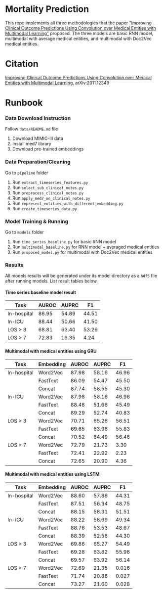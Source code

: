 # Mortality Prediction
This repo implements all three methodologies that the paper ["Improving Clinical Outcome Predictions Using Convolution over Medical Entities with Multimodal Learning"](https://arxiv.org/abs/2011.12349) proposed. The three models are basic RNN model, multimodal with average medical entities, and multimodal with Doc2Vec medical entities.

# Citation
[Improving Clinical Outcome Predictions Using Convolution over Medical Entities with Multimodal Learning](https://arxiv.org/abs/2011.12349), 	arXiv:2011.12349

# Runbook
### Data Download Instruction
Follow `data/README.md` file
1. Download MIMIC-III data
2. Install med7 library
3. Download pre-trained embeddings
### Data Preparation/Cleaning
Go to `pipeline` folder
1. Run `extract_timeseries_features.py`
2. Run `select_sub_clinical_notes.py`
3. Run `preprocess_clinical_notes.py`
4. Run `apply_med7_on_clinical_notes.py`
5. Run `represent_entities_with_different_embedding.py`
6. Run `create_timeseries_data.py`
### Model Training & Running
Go to `models` folder
1. Run `time_series_baseline.py` for basic RNN model
2. Run `multimodal_baseline.py` for RNN model + averaged medical entities
3. Run `proposed_model.py` for multimodal with Doc2Vec medical entities
### Results
All models results will be generated under its model directory as a `hdf5` file after running models. List result tables below.
#### Time series baseline model result
| Task        | AUROC | AUPRC | F1    |
|-------------|-------|-------|-------|
| In-hospital | 86.95 | 54.89 | 44.51 |
| In-ICU      | 88.44 | 50.66 | 41.50 |
| LOS > 3     | 68.81 | 63.40 | 53.26 |
| LOS > 7     | 72.83 | 19.35 | 4.24  |

#### Multimodal with medical entities using GRU
| Task        | Embedding | AUROC | AUPRC | F1    |
|-------------|-----------|-------|-------|-------|
| In-hospital | Word2Vec  | 87.98 | 58.16 | 46.96 |
|             | FastText  | 86.09 | 54.47 | 45.50 |
|             | Concat    | 87.74 | 58.55 | 45.30 |
| In-ICU      | Word2Vec  | 87.98 | 58.16 | 46.96 |
|             | FastText  | 88.48 | 51.66 | 45.49 |
|             | Concat    | 89.29 | 52.74 | 40.83 |
| LOS > 3     | Word2Vec  | 70.71 | 65.26 | 56.51 |
|             | FastText  | 69.65 | 63.96 | 55.83 |
|             | Concat    | 70.52 | 64.49 | 56.46 |
| LOS > 7     | Word2Vec  | 72.79 | 21.73 | 3.30  |
|             | FastText  | 72.41 | 22.92 | 2.23  |
|             | Concat    | 72.65 | 20.90 | 4.36  |

#### Multimodal with medical entities using LSTM
| Task        | Embedding | AUROC | AUPRC | F1    |
|-------------|-----------|-------|-------|-------|
| In-hospital | Word2Vec  | 88.60 | 57.86 | 44.31 |
|             | FastText  | 87.51 | 56.34 | 48.75 |
|             | Concat    | 88.15 | 58.31 | 51.51 |
| In-ICU      | Word2Vec  | 88.22 | 58.69 | 49.34 |
|             | FastText  | 88.76 | 53.53 | 48.67 |
|             | Concat    | 88.39 | 52.58 | 44.30 |
| LOS > 3     | Word2Vec  | 69.86 | 65.27 | 54.49 |
|             | FastText  | 69.28 | 63.82 | 55.98 |
|             | Concat    | 69.57 | 63.92 | 56.14 |
| LOS > 7     | Word2Vec  | 72.69 | 21.35 | 0.016 |
|             | FastText  | 71.74 | 20.86 | 0.027 |
|             | Concat    | 73.27 | 21.60 | 0.028 |
